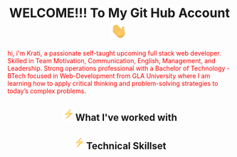 <html>
<body><h1 align="center">WELCOME!!! To My Git Hub Account<img src="tenor.gif" width="40px"></h1>
<p style="color:red">
hi, i'm Krati, a passionate self-taught upcoming full stack web developer. Skilled in Team Motivation, Communication, English, Management, and Leadership. Strong operations professional with a Bachelor of Technology - BTech focused in Web-Development from GLA University where I am learning how to apply critical thinking and problem-solving strategies to today’s complex problems.
</p>
<h2 align="center"><img src="bolt.gif" width="30px">What I've worked with</h2>
<h2 align="center"><img src="bolt.gif" width="30px">Technical Skillset</h2>
</body>
</html>